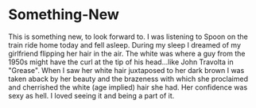 # Something-New
This is something new, to look forward to. 
I was listening to Spoon on the train ride home today and fell asleep. During my sleep I dreamed of my girlfriend flipping her hair in the air. The white was where a guy from the 1950s might have the curl at the tip of his head...like John Travolta in "Grease". When I saw her white hair juxtaposed to her dark brown I was taken aback by her beauty and the brazeness with which she proclaimed and cherrished the white (age implied) hair she had. Her confidence was sexy as hell. I loved seeing it and being a part of it. 

